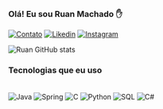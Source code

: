 ### Olá! Eu sou Ruan Machado ✋

[![Contato](https://img.shields.io/badge/Microsoft_Outlook-0078D4?style=for-the-badge&logo=microsoft-outlook&logoColor=white)](ruanmsenra@outlook.com)
[![Likedin](https://img.shields.io/badge/LinkedIn-0077B5?style=for-the-badge&logo=linkedin&logoColor=white)](https://www.linkedin.com/in/ruan-machado-35340a28a/)
[![Instagram](https://img.shields.io/badge/Instagram-E4405F?style=for-the-badge&logo=instagram&logoColor=white)](https://www.instagram.com/ruansenra7/)

![Ruan GitHub stats](https://github-readme-stats.vercel.app/api?username=ruanmachado&show_icons=true&theme=radical)

### Tecnologias que eu uso

<div styLe="display: inline_block"><br/>
<img aLign="center" aLt="Java" src="https://img.shields.io/badge/Java-ED8B00?style=for-the-badge&logo=openjdk&logoColor=white" />
<img aLign="center" aLt="Spring" src="https://img.shields.io/badge/Spring-6DB33F?style=for-the-badge&logo=spring&logoColor=white" />
<img aLign="center" aLt="C" src="https://img.shields.io/badge/C-00599C?style=for-the-badge&logo=c&logoColor=white" />
<img aLign="center" aLt="Python" src="https://img.shields.io/badge/Python-14354C?style=for-the-badge&logo=python&logoColor=white" />
<img aLign="center" aLt="SQL" src="https://img.shields.io/badge/SQLite-07405E?style=for-the-badge&logo=sqlite&logoColor=white" />
<img align="center" alt="C#" src="https://img.shields.io/badge/C%23-239120?style=for-the-badge&logo=c-sharp&logoColor=white" />

  
</div>


